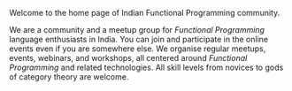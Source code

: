 Welcome to the home page of Indian Functional Programming community.

We are a community and a meetup group for *Functional Programming* language enthusiasts in India. You can join and participate in the online events even if you are somewhere else. We organise regular meetups, events, webinars, and workshops, all centered around *Functional Programming* and related technologies. All skill levels from novices to gods of category theory are welcome.
